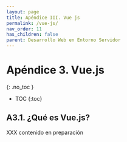 ```yaml
---
layout: page
title: Apéndice III. Vue js
permalink: /vue-js/
nav_order: 11
has_children: false
parent: Desarrollo Web en Entorno Servidor
---
```

# Apéndice 3. Vue.js
{: .no_toc }

- TOC
{:toc}


## A3.1. ¿Qué es Vue.js?

XXX contenido en preparación